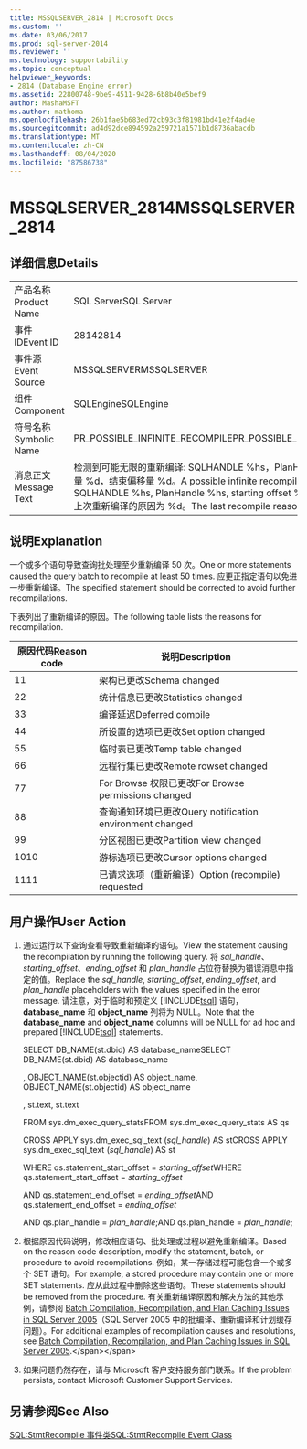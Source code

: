 ```yaml
---
title: MSSQLSERVER_2814 | Microsoft Docs
ms.custom: ''
ms.date: 03/06/2017
ms.prod: sql-server-2014
ms.reviewer: ''
ms.technology: supportability
ms.topic: conceptual
helpviewer_keywords:
- 2814 (Database Engine error)
ms.assetid: 22800748-9be9-4511-9428-6b8b40e5bef9
author: MashaMSFT
ms.author: mathoma
ms.openlocfilehash: 26b1fae5b683ed72cb93c3f81981bd41e2f4ad4e
ms.sourcegitcommit: ad4d92dce894592a259721a1571b1d8736abacdb
ms.translationtype: MT
ms.contentlocale: zh-CN
ms.lasthandoff: 08/04/2020
ms.locfileid: "87586738"
---
```

# <a name="mssqlserver_2814"></a><span data-ttu-id="421ec-102">MSSQLSERVER_2814</span><span class="sxs-lookup"><span data-stu-id="421ec-102">MSSQLSERVER_2814</span></span>
    
## <a name="details"></a><span data-ttu-id="421ec-103">详细信息</span><span class="sxs-lookup"><span data-stu-id="421ec-103">Details</span></span>  
  
|||  
|-|-|  
|<span data-ttu-id="421ec-104">产品名称</span><span class="sxs-lookup"><span data-stu-id="421ec-104">Product Name</span></span>|<span data-ttu-id="421ec-105">SQL Server</span><span class="sxs-lookup"><span data-stu-id="421ec-105">SQL Server</span></span>|  
|<span data-ttu-id="421ec-106">事件 ID</span><span class="sxs-lookup"><span data-stu-id="421ec-106">Event ID</span></span>|<span data-ttu-id="421ec-107">2814</span><span class="sxs-lookup"><span data-stu-id="421ec-107">2814</span></span>|  
|<span data-ttu-id="421ec-108">事件源</span><span class="sxs-lookup"><span data-stu-id="421ec-108">Event Source</span></span>|<span data-ttu-id="421ec-109">MSSQLSERVER</span><span class="sxs-lookup"><span data-stu-id="421ec-109">MSSQLSERVER</span></span>|  
|<span data-ttu-id="421ec-110">组件</span><span class="sxs-lookup"><span data-stu-id="421ec-110">Component</span></span>|<span data-ttu-id="421ec-111">SQLEngine</span><span class="sxs-lookup"><span data-stu-id="421ec-111">SQLEngine</span></span>|  
|<span data-ttu-id="421ec-112">符号名称</span><span class="sxs-lookup"><span data-stu-id="421ec-112">Symbolic Name</span></span>|<span data-ttu-id="421ec-113">PR_POSSIBLE_INFINITE_RECOMPILE</span><span class="sxs-lookup"><span data-stu-id="421ec-113">PR_POSSIBLE_INFINITE_RECOMPILE</span></span>|  
|<span data-ttu-id="421ec-114">消息正文</span><span class="sxs-lookup"><span data-stu-id="421ec-114">Message Text</span></span>|<span data-ttu-id="421ec-115">检测到可能无限的重新编译: SQLHANDLE %hs，PlanHandle %hs，起始偏移量 %d，结束偏移量 %d。</span><span class="sxs-lookup"><span data-stu-id="421ec-115">A possible infinite recompile was detected for SQLHANDLE %hs, PlanHandle %hs, starting offset %d, ending offset %d.</span></span> <span data-ttu-id="421ec-116">上次重新编译的原因为 %d。</span><span class="sxs-lookup"><span data-stu-id="421ec-116">The last recompile reason was %d.</span></span>|  
  
## <a name="explanation"></a><span data-ttu-id="421ec-117">说明</span><span class="sxs-lookup"><span data-stu-id="421ec-117">Explanation</span></span>  
 <span data-ttu-id="421ec-118">一个或多个语句导致查询批处理至少重新编译 50 次。</span><span class="sxs-lookup"><span data-stu-id="421ec-118">One or more statements caused the query batch to recompile at least 50 times.</span></span> <span data-ttu-id="421ec-119">应更正指定语句以免进一步重新编译。</span><span class="sxs-lookup"><span data-stu-id="421ec-119">The specified statement should be corrected to avoid further recompilations.</span></span>  
  
 <span data-ttu-id="421ec-120">下表列出了重新编译的原因。</span><span class="sxs-lookup"><span data-stu-id="421ec-120">The following table lists the reasons for recompilation.</span></span>  
  
|<span data-ttu-id="421ec-121">原因代码</span><span class="sxs-lookup"><span data-stu-id="421ec-121">Reason code</span></span>|<span data-ttu-id="421ec-122">说明</span><span class="sxs-lookup"><span data-stu-id="421ec-122">Description</span></span>|  
|-----------------|-----------------|  
|<span data-ttu-id="421ec-123">1</span><span class="sxs-lookup"><span data-stu-id="421ec-123">1</span></span>|<span data-ttu-id="421ec-124">架构已更改</span><span class="sxs-lookup"><span data-stu-id="421ec-124">Schema changed</span></span>|  
|<span data-ttu-id="421ec-125">2</span><span class="sxs-lookup"><span data-stu-id="421ec-125">2</span></span>|<span data-ttu-id="421ec-126">统计信息已更改</span><span class="sxs-lookup"><span data-stu-id="421ec-126">Statistics changed</span></span>|  
|<span data-ttu-id="421ec-127">3</span><span class="sxs-lookup"><span data-stu-id="421ec-127">3</span></span>|<span data-ttu-id="421ec-128">编译延迟</span><span class="sxs-lookup"><span data-stu-id="421ec-128">Deferred compile</span></span>|  
|<span data-ttu-id="421ec-129">4</span><span class="sxs-lookup"><span data-stu-id="421ec-129">4</span></span>|<span data-ttu-id="421ec-130">所设置的选项已更改</span><span class="sxs-lookup"><span data-stu-id="421ec-130">Set option changed</span></span>|  
|<span data-ttu-id="421ec-131">5</span><span class="sxs-lookup"><span data-stu-id="421ec-131">5</span></span>|<span data-ttu-id="421ec-132">临时表已更改</span><span class="sxs-lookup"><span data-stu-id="421ec-132">Temp table changed</span></span>|  
|<span data-ttu-id="421ec-133">6</span><span class="sxs-lookup"><span data-stu-id="421ec-133">6</span></span>|<span data-ttu-id="421ec-134">远程行集已更改</span><span class="sxs-lookup"><span data-stu-id="421ec-134">Remote rowset changed</span></span>|  
|<span data-ttu-id="421ec-135">7</span><span class="sxs-lookup"><span data-stu-id="421ec-135">7</span></span>|<span data-ttu-id="421ec-136">For Browse 权限已更改</span><span class="sxs-lookup"><span data-stu-id="421ec-136">For Browse permissions changed</span></span>|  
|<span data-ttu-id="421ec-137">8</span><span class="sxs-lookup"><span data-stu-id="421ec-137">8</span></span>|<span data-ttu-id="421ec-138">查询通知环境已更改</span><span class="sxs-lookup"><span data-stu-id="421ec-138">Query notification environment changed</span></span>|  
|<span data-ttu-id="421ec-139">9</span><span class="sxs-lookup"><span data-stu-id="421ec-139">9</span></span>|<span data-ttu-id="421ec-140">分区视图已更改</span><span class="sxs-lookup"><span data-stu-id="421ec-140">Partition view changed</span></span>|  
|<span data-ttu-id="421ec-141">10</span><span class="sxs-lookup"><span data-stu-id="421ec-141">10</span></span>|<span data-ttu-id="421ec-142">游标选项已更改</span><span class="sxs-lookup"><span data-stu-id="421ec-142">Cursor options changed</span></span>|  
|<span data-ttu-id="421ec-143">11</span><span class="sxs-lookup"><span data-stu-id="421ec-143">11</span></span>|<span data-ttu-id="421ec-144">已请求选项（重新编译）</span><span class="sxs-lookup"><span data-stu-id="421ec-144">Option (recompile) requested</span></span>|  
  
## <a name="user-action"></a><span data-ttu-id="421ec-145">用户操作</span><span class="sxs-lookup"><span data-stu-id="421ec-145">User Action</span></span>  
  
1.  <span data-ttu-id="421ec-146">通过运行以下查询查看导致重新编译的语句。</span><span class="sxs-lookup"><span data-stu-id="421ec-146">View the statement causing the recompilation by running the following query.</span></span> <span data-ttu-id="421ec-147">将 *sql_handle*、*starting_offset*、*ending_offset* 和 *plan_handle* 占位符替换为错误消息中指定的值。</span><span class="sxs-lookup"><span data-stu-id="421ec-147">Replace the *sql_handle*, *starting_offset*, *ending_offset*, and *plan_handle* placeholders with the values specified in the error message.</span></span> <span data-ttu-id="421ec-148">请注意，对于临时和预定义 [!INCLUDE[tsql](../../includes/tsql-md.md)] 语句，**database_name** 和 **object_name** 列将为 NULL。</span><span class="sxs-lookup"><span data-stu-id="421ec-148">Note that the **database_name** and **object_name** columns will be NULL for ad hoc and prepared [!INCLUDE[tsql](../../includes/tsql-md.md)] statements.</span></span>  
  
     <span data-ttu-id="421ec-149">SELECT DB_NAME(st.dbid) AS database_name</span><span class="sxs-lookup"><span data-stu-id="421ec-149">SELECT DB_NAME(st.dbid) AS database_name</span></span>  
  
     <span data-ttu-id="421ec-150">, OBJECT_NAME(st.objectid) AS object_name</span><span class="sxs-lookup"><span data-stu-id="421ec-150">, OBJECT_NAME(st.objectid) AS object_name</span></span>  
  
     <span data-ttu-id="421ec-151">, st.text</span><span class="sxs-lookup"><span data-stu-id="421ec-151">, st.text</span></span>  
  
     <span data-ttu-id="421ec-152">FROM sys.dm_exec_query_stats</span><span class="sxs-lookup"><span data-stu-id="421ec-152">FROM sys.dm_exec_query_stats AS qs</span></span>  
  
     <span data-ttu-id="421ec-153">CROSS APPLY sys.dm_exec_sql_text (*sql_handle*) AS st</span><span class="sxs-lookup"><span data-stu-id="421ec-153">CROSS APPLY sys.dm_exec_sql_text (*sql_handle*) AS st</span></span>  
  
     <span data-ttu-id="421ec-154">WHERE qs.statement_start_offset = *starting_offset*</span><span class="sxs-lookup"><span data-stu-id="421ec-154">WHERE qs.statement_start_offset = *starting_offset*</span></span>  
  
     <span data-ttu-id="421ec-155">AND qs.statement_end_offset = *ending_offset*</span><span class="sxs-lookup"><span data-stu-id="421ec-155">AND qs.statement_end_offset = *ending_offset*</span></span>  
  
     <span data-ttu-id="421ec-156">AND qs.plan_handle = *plan_handle*;</span><span class="sxs-lookup"><span data-stu-id="421ec-156">AND qs.plan_handle = *plan_handle*;</span></span>  
  
2.  <span data-ttu-id="421ec-157">根据原因代码说明，修改相应语句、批处理或过程以避免重新编译。</span><span class="sxs-lookup"><span data-stu-id="421ec-157">Based on the reason code description, modify the statement, batch, or procedure to avoid recompilations.</span></span> <span data-ttu-id="421ec-158">例如，某一存储过程可能包含一个或多个 SET 语句。</span><span class="sxs-lookup"><span data-stu-id="421ec-158">For example, a stored procedure may contain one or more SET statements.</span></span> <span data-ttu-id="421ec-159">应从此过程中删除这些语句。</span><span class="sxs-lookup"><span data-stu-id="421ec-159">These statements should be removed from the procedure.</span></span> <span data-ttu-id="421ec-160">有关重新编译原因和解决方法的其他示例，请参阅 [Batch Compilation, Recompilation, and Plan Caching Issues in SQL Server 2005](https://docs.microsoft.com/previous-versions/sql/sql-server-2005/administrator/cc966425(v=technet.10))（SQL Server 2005 中的批编译、重新编译和计划缓存问题）。</span><span class="sxs-lookup"><span data-stu-id="421ec-160">For additional examples of recompilation causes and resolutions, see [Batch Compilation, Recompilation, and Plan Caching Issues in SQL Server 2005](https://docs.microsoft.com/previous-versions/sql/sql-server-2005/administrator/cc966425(v=technet.10)).</span></span>  
  
3.  <span data-ttu-id="421ec-161">如果问题仍然存在，请与 Microsoft 客户支持服务部门联系。</span><span class="sxs-lookup"><span data-stu-id="421ec-161">If the problem persists, contact Microsoft Customer Support Services.</span></span>  
  
## <a name="see-also"></a><span data-ttu-id="421ec-162">另请参阅</span><span class="sxs-lookup"><span data-stu-id="421ec-162">See Also</span></span>  
 [<span data-ttu-id="421ec-163">SQL:StmtRecompile 事件类</span><span class="sxs-lookup"><span data-stu-id="421ec-163">SQL:StmtRecompile Event Class</span></span>](../event-classes/sql-stmtrecompile-event-class.md)  
  
  
